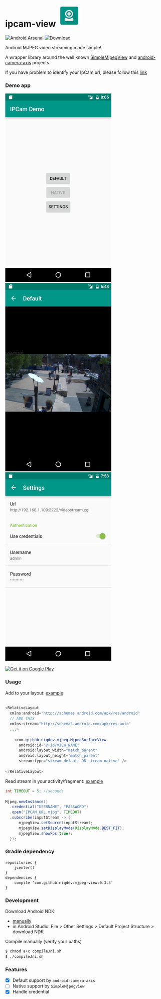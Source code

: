 # ipcam-view ![ipcam-view](images/logo.png)

[![Android Arsenal](https://img.shields.io/badge/Android%20Arsenal-ipcam--view-brightgreen.svg?style=flat)](http://android-arsenal.com/details/1/3358)
[![Download](https://api.bintray.com/packages/niqdev/maven/mjpeg-view/images/download.svg)](https://bintray.com/niqdev/maven/mjpeg-view/_latestVersion)

Android MJPEG video streaming made simple!

A wrapper library around the well known [SimpleMjpegView](https://bitbucket.org/neuralassembly/simplemjpegview) and [android-camera-axis](https://code.google.com/archive/p/android-camera-axis/) projects.

If you have problem to identify your IpCam url, please follow this [link](https://github.com/niqdev/ipcam-view/wiki)

### Demo app

<img src="images/screenshot-main.png" alt="main" height="600" />
<img src="images/screenshot-default.png" alt="default" height="600" />

<img src="images/screenshot-settings.png" alt="settings" height="600" />

<a href='https://play.google.com/store/apps/details?id=com.github.niqdev.ipcam&utm_source=global_co&utm_medium=prtnr&utm_content=Mar2515&utm_campaign=PartBadge&pcampaignid=MKT-Other-global-all-co-prtnr-ap-PartBadge-Mar2515-1'><img alt='Get it on Google Play' src='https://play.google.com/intl/en_us/badges/images/apps/en-play-badge.png' width="200"/></a>

### Usage

Add to your layout: [example](app/src/main/res/layout/activity_ipcam_default.xml)
```java

<RelativeLayout
  xmlns:android="http://schemas.android.com/apk/res/android"
  // ADD THIS
  xmlns:stream="http://schemas.android.com/apk/res-auto"
  ...>

    <com.github.niqdev.mjpeg.MjpegSurfaceView
      android:id="@+id/VIEW_NAME"
      android:layout_width="match_parent"
      android:layout_height="match_parent"
      stream:type="stream_default OR stream_native" />

</RelativeLayout>
```

Read stream in your activity/fragment: [example](app/src/main/java/com/github/niqdev/ipcam/IpCamDefaultActivity.java)
```java
int TIMEOUT = 5; //seconds

Mjpeg.newInstance()
  .credential("USERNAME", "PASSWORD")
  .open("IPCAM_URL.mjpg", TIMEOUT)
  .subscribe(inputStream -> {
      mjpegView.setSource(inputStream);
      mjpegView.setDisplayMode(DisplayMode.BEST_FIT);
      mjpegView.showFps(true);
  });
```

### Gradle dependency
```
repositories {
    jcenter()
}
dependencies {
    compile 'com.github.niqdev:mjpeg-view:0.3.3'
}
```

### Development
Download Android NDK:
* [manually](http://developer.android.com/ndk/downloads/index.html#download)
* in Android Studio: File > Other Settings > Default Project Structure > download NDK 

Compile manually (verify your paths)
```bash
$ chmod a+x compileJni.sh
$ ./compileJni.sh
```

### Features
- [x] Default support by `android-camera-axis`
- [ ] Native support by `SimpleMjpegView`
- [x] Handle credential
